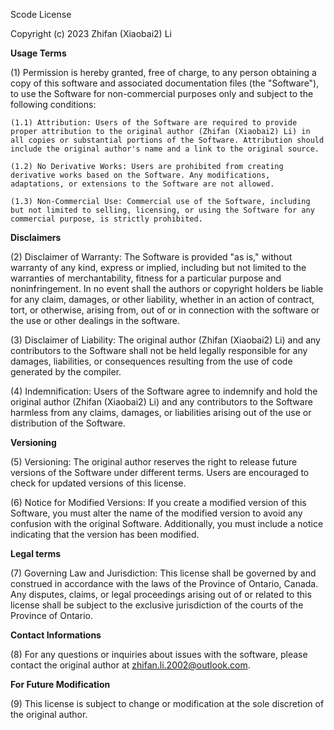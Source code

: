 Scode License

Copyright (c) 2023 Zhifan (Xiaobai2) Li

**Usage Terms**

(1) Permission is hereby granted, free of charge, to any person obtaining a copy of this software and associated documentation files (the "Software"), to use the Software for non-commercial purposes only and subject to the following conditions:

    (1.1) Attribution: Users of the Software are required to provide proper attribution to the original author (Zhifan (Xiaobai2) Li) in all copies or substantial portions of the Software. Attribution should include the original author's name and a link to the original source.

    (1.2) No Derivative Works: Users are prohibited from creating derivative works based on the Software. Any modifications, adaptations, or extensions to the Software are not allowed.

    (1.3) Non-Commercial Use: Commercial use of the Software, including but not limited to selling, licensing, or using the Software for any commercial purpose, is strictly prohibited.

**Disclaimers**

(2) Disclaimer of Warranty: The Software is provided "as is," without warranty of any kind, express or implied, including but not limited to the warranties of merchantability, fitness for a particular purpose and noninfringement. In no event shall the authors or copyright holders be liable for any claim, damages, or other liability, whether in an action of contract, tort, or otherwise, arising from, out of or in connection with the software or the use or other dealings in the software.

(3) Disclaimer of Liability: The original author (Zhifan (Xiaobai2) Li) and any contributors to the Software shall not be held legally responsible for any damages, liabilities, or consequences resulting from the use of code generated by the compiler.

(4) Indemnification: Users of the Software agree to indemnify and hold the original author (Zhifan (Xiaobai2) Li) and any contributors to the Software harmless from any claims, damages, or liabilities arising out of the use or distribution of the Software.

**Versioning**

(5) Versioning: The original author reserves the right to release future versions of the Software under different terms. Users are encouraged to check for updated versions of this license.

(6) Notice for Modified Versions: If you create a modified version of this Software, you must alter the name of the modified version to avoid any confusion with the original Software. Additionally, you must include a notice indicating that the version has been modified.

**Legal terms**

(7) Governing Law and Jurisdiction: This license shall be governed by and construed in accordance with the laws of the Province of Ontario, Canada. Any disputes, claims, or legal proceedings arising out of or related to this license shall be subject to the exclusive jurisdiction of the courts of the Province of Ontario.

**Contact Informations**

(8) For any questions or inquiries about issues with the software, please contact the original author at zhifan.li.2002@outlook.com.

**For Future Modification**

(9) This license is subject to change or modification at the sole discretion of the original author.
